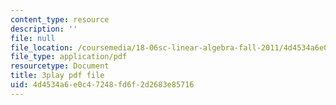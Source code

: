 ```yaml
---
content_type: resource
description: ''
file: null
file_location: /coursemedia/18-06sc-linear-algebra-fall-2011/4d4534a6e0c47248fd6f2d2683e85716_9Q1q7s1jTzU.pdf
file_type: application/pdf
resourcetype: Document
title: 3play pdf file
uid: 4d4534a6-e0c4-7248-fd6f-2d2683e85716
---
```

